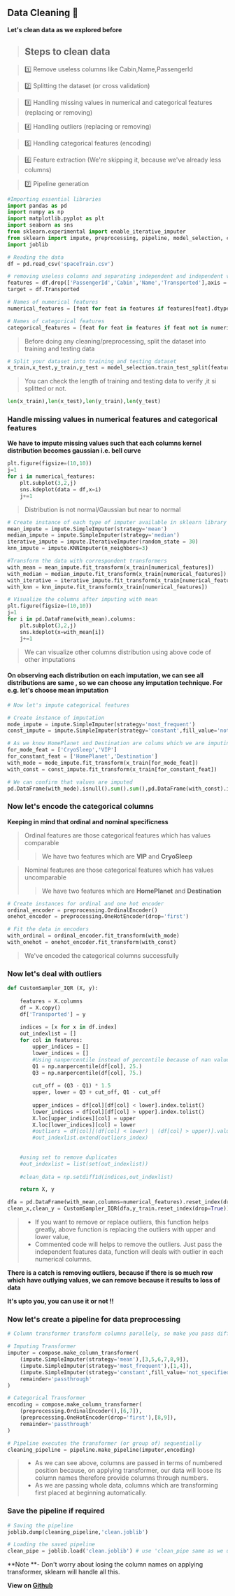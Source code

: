 ## Data Cleaning 🧹

**Let's clean data as we explored before**

> ## Steps to clean data

> 1️⃣ Remove useless columns like Cabin,Name,PassengerId

> 2️⃣ Splitting the dataset (or cross validation)

> 3️⃣ Handling missing values in numerical and categorical features (replacing or removing)

> 4️⃣ Handling outliers (replacing or removing)

> 5️⃣ Handling categorical features (encoding)

> 6️⃣ Feature extraction (We're skipping it, because we've already less columns)

> 7️⃣ Pipeline generation

```python
#Importing essential libraries
import pandas as pd
import numpy as np
import matplotlib.pyplot as plt
import seaborn as sns
from sklearn.experimental import enable_iterative_imputer
from sklearn import impute, preprocessing, pipeline, model_selection, compose
import joblib

# Reading the data
df = pd.read_csv('spaceTrain.csv')

# removing useless columns and separating independent and independent variables
features = df.drop(['PassengerId','Cabin','Name','Transported'],axis = 1)
target = df.Transported

# Names of numerical features
numerical_features = [feat for feat in features if features[feat].dtypes !='O']

# Names of categorical features
categorical_features = [feat for feat in features if feat not in numerical_features]
```
> Before doing any cleaning/preprocessing, split the dataset into training and testing data

```python
# Split your dataset into training and testing dataset
x_train,x_test,y_train,y_test = model_selection.train_test_split(features,target,test_size = 0.2,stratify=target)
```
> You can check the length of training and testing data to verify ,it si splitted or not.

```python
len(x_train),len(x_test),len(y_train),len(y_test)
```
### Handle missing values in numerical features and categorical features

**We have to impute missing values such that each columns kernel distribution becomes gaussian i.e. bell curve**

```python
plt.figure(figsize=(10,10))
j=1
for i in numerical_features:
    plt.subplot(3,2,j)
    sns.kdeplot(data = df,x=i)
    j+=1
```
> Distribution is not normal/Gaussian but near to normal

```python
# Create instance of each type of imputer available in sklearn library
mean_impute = impute.SimpleImputer(strategy='mean')
median_impute = impute.SimpleImputer(strategy='median')
iterative_impute = impute.IterativeImputer(random_state = 30)
knn_impute = impute.KNNImputer(n_neighbors=3)

#Transform the data with correspondent transformers
with_mean = mean_impute.fit_transform(x_train[numerical_features])
with_median = median_impute.fit_transform(x_train[numerical_features])
with_iterative = iterative_impute.fit_transform(x_train[numerical_features])
with_knn = knn_impute.fit_transform(x_train[numerical_features])

# Visualize the columns after imputing with mean
plt.figure(figsize=(10,10))
j=1
for i in pd.DataFrame(with_mean).columns:
    plt.subplot(3,2,j)
    sns.kdeplot(x=with_mean[i])
    j+=1
```

> We can visualize other columns distribution using above code of other imputations

#### On observing each distribution on each imputation, we can see all distributions are same , so we can choose any imputation technique. For e.g. let's choose mean imputation

```python
# Now let's impute categorical features

# Create instance of imputation
mode_impute = impute.SimpleImputer(strategy='most_frequent')
const_impute = impute.SimpleImputer(strategy='constant',fill_value='not_specified')

# As we know HomePlanet and Destination are colums which we are imputing with constant value like 'not_specified' and CryoSleep and VIP with their mode value.
for_mode_feat = ['CryoSleep','VIP'] 
for_constant_feat = ['HomePlanet','Destination']
with_mode = mode_impute.fit_transform(x_train[for_mode_feat])
with_const = const_impute.fit_transform(x_train[for_constant_feat])

# We can confirm that values are imputed
pd.DataFrame(with_mode).isnull().sum().sum(),pd.DataFrame(with_const).isnull().sum().sum()
```

### Now let's encode the categorical columns
**Keeping in mind that ordinal and nominal specificness**

> Ordinal features are those categorical features which has values comparable
>> We have two features which are **VIP** and **CryoSleep**

> Nominal features are those categorical features which has values uncomparable
>> We have two features which are **HomePlanet** and **Destination**

```python
# Create instances for ordinal and one hot encoder
ordinal_encoder = preprocessing.OrdinalEncoder()
onehot_encoder = preprocessing.OneHotEncoder(drop='first')

# Fit the data in encoders
with_ordinal = ordinal_encoder.fit_transform(with_mode)
with_onehot = onehot_encoder.fit_transform(with_const)
```
> We've encoded the categorical columns successfully

### Now let's deal with outliers

```python
def CustomSampler_IQR (X, y):
    
    features = X.columns
    df = X.copy()
    df['Transported'] = y
    
    indices = [x for x in df.index]    
    out_indexlist = []
    for col in features:
        upper_indices = []
        lower_indices = []
        #Using nanpercentile instead of percentile because of nan values
        Q1 = np.nanpercentile(df[col], 25.)
        Q3 = np.nanpercentile(df[col], 75.)
        
        cut_off = (Q3 - Q1) * 1.5
        upper, lower = Q3 + cut_off, Q1 - cut_off
                
        upper_indices = df[col][df[col] < lower].index.tolist()
        lower_indices = df[col][df[col] > upper].index.tolist()
        X.loc[upper_indices][col] = upper
        X.loc[lower_indices][col] = lower
        #outliers = df[col][(df[col] < lower) | (df[col] > upper)].values        
        #out_indexlist.extend(outliers_index)
        
        
    #using set to remove duplicates
    #out_indexlist = list(set(out_indexlist))
    
    #clean_data = np.setdiff1d(indices,out_indexlist)

    return X, y

dfa = pd.DataFrame(with_mean,columns=numerical_features).reset_index(drop=True) # with_mean has no column names, therefore we've fixed it and reset the indices
clean_x,clean_y = CustomSampler_IQR(dfa,y_train.reset_index(drop=True))
```
> * If you want to remove or replace outliers, this function helps greatly, above function is replacing the outliers with upper and lower value,
> * Commented code will helps to remove the outliers. Just pass the independent features data, function will deals with outlier in each numerical columns.

**There is a catch is removing outliers, because if there is so much row which have outlying values, we can remove because it results to loss of data**

**It's upto you, you can use it or not !!**

### Now let's create a pipeline for data preprocessing

```python
# Column transformer transform columns parallely, so make you pass different columns on every transformer inside it.

# Imputing Transformer
imputer = compose.make_column_transformer(
    (impute.SimpleImputer(strategy='mean'),[3,5,6,7,8,9]),
    (impute.SimpleImputer(strategy='most_frequent'),[1,4]),
    (impute.SimpleImputer(strategy='constant',fill_value='not_specified'),[0,2]),
    remainder='passthrough'
)

# Categorical Transformer
encoding = compose.make_column_transformer(
    (preprocessing.OrdinalEncoder(),[6,7]),
    (preprocessing.OneHotEncoder(drop='first'),[8,9]),
    remainder='passthrough'
)

# Pipeline executes the transformer (or group of) sequentially
cleaning_pipeline = pipeline.make_pipeline(imputer,encoding)
```
> * As we can see above, columns are passed in terms of numbered position because, on applying transformer, our data will loose its column names therefore provide columns through numbers.
> * As we are passing whole data, columns which are transforming first placed at beginning automatically.

### Save the pipeline if required

```python
# Saving the pipeline
joblib.dump(cleaning_pipeline,'clean.joblib')

# Loading the saved pipeline
clean_pipe = joblib.load('clean.joblib') # use 'clean_pipe same as we use pipeline'
``` 

**Note **- Don't worry about losing the column names on applying transformer, sklearn will handle all this.

**View on [Github](https://github.com/Hg03/Classification)**



